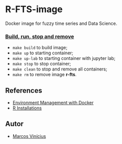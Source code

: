 # R-FTS-image

Docker image for fuzzy time series and Data Science.

### [Build, run, stop and remove](Makefile)

- `make build` to build image;
- `make up` to starting container;
- `make up-lab` to starting container with jupyter lab;
- `make stop` to stop container;
- `make clean` to stop and remove all containers;
- `make rm` to remove image **r-fts**.

## References

- [Environment Management with Docker](https://environments.rstudio.com/docker)
- [R Installations](https://environments.rstudio.com/r-installation.html)

## Autor

- [Marcos Vinícius](https://marcos001.github.io/)

